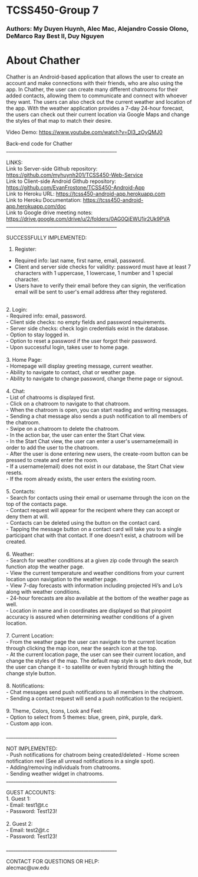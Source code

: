 # TCSS450-Group 7
### Authors: My Duyen Huynh, Alec Mac, Alejandro Cossio Olono, DeMarco Ray Best II, Duy Nguyen
# About Chather
Chather is an Android-based application that allows the user to create an account and make connections with their friends, who are also using the app. In Chather, the user can 
create many different chatrooms for their added contacts, allowing them to communicate and connect with whoever they want. The users can also check out the current weather and location of the app. With the weather application provides a 7-day 24-hour forecast, the users can check out their current location via Google Maps and change the styles of that map to match their desire. <br />

Video Demo:
https://www.youtube.com/watch?v=Dl3_zOyQMJ0 <br />

Back-end code for Chather <br />
_______________________________________________<br /><br />
LINKS: <br />
Link to Server-side Github repository: https://github.com/myhuynh201/TCSS450-Web-Service <br />
Link to Client-side Android Github repository: https://github.com/EvanFrostone/TCSS450-Android-App <br />
Link to Heroku URL: https://tcss450-android-app.herokuapp.com <br />
Link to Heroku Documentation: https://tcss450-android-app.herokuapp.com/doc <br />
Link to Google drive meeting notes: https://drive.google.com/drive/u/2/folders/0AG0QjEWU1jr2Uk9PVA <br />
_______________________________________________<br /><br />
SUCCESSFULLY IMPLEMENTED: <br />
1. Register:  <br />
- Required info: last name, first name, email, password.<br />
- Client and server side checks for validity: password must have at least 7 characters with 1 uppercase, 1 lowercase, 1 number and 1 special character.<br />
- Users have to verify their email before they can signin, the verification email will be sent to user's email address after they registered.<br />
<br />
2. Login: <br />
- Required info: email, password.<br />
- Client side checks: no empty fields and password requirements.<br />
- Server side checks: check login credentials exist in the database.<br />
- Option to stay logged in.<br />
- Option to reset a password if the user forgot their password.<br />
- Upon successful login, takes user to home page.<br />
<br />
3. Home Page: <br />
- Homepage will display greeting message, current weather.<br />
- Ability to navigate to contact, chat or weather page.<br />
- Ability to navigate to change password, change theme page or signout.<br />
<br />
4. Chat: <br />
- List of chatrooms is displayed first. <br />
- Click on a chatroom to navigate to that chatroom. <br />
    - When the chatroom is open, you can start reading and writing messages.<br />
    - Sending a chat message also sends a push notification to all members of the chatroom.<br />
- Swipe on a chatroom to delete the chatroom.<br />
- In the action bar, the user can enter the Start Chat view.<br />
    - In the Start Chat view, the user can enter a user's username(email) in order to add the user to the chatroom.<br />
    - After the user is done entering new users, the create-room button can be pressed to create and enter the room.<br />
    - If a username(email) does not exist in our database, the Start Chat view resets.<br />
    - If the room already exists, the user enters the existing room.<br />
<br />
5. Contacts: <br />
- Search for contacts using their email or username through the icon on the top of the contacts page. <br />
- Contact request will appear for the recipent where they can accept or deny them at will.<br />
- Contacts can be deleted using the button on the contact card.<br />
- Tapping the message button on a contact card will take you to a single participant chat with that contact. If one doesn't exist, a chatroom will be created.<br /> 
<br />
6. Weather: <br />
- Search for weather conditions at a given zip code through the search function atop the weather page.<br />
- View the current temperature and weather conditions from your current location upon navigation to the weather page.<br />
- View 7-day forecasts with information including projected Hi’s and Lo’s along with weather conditions.<br />
- 24-hour forecasts are also available at the bottom of the weather page as well.<br />
- Location in name and in coordinates are displayed so that pinpoint accuracy is assured when determining weather conditions of a given location. <br />
<br />
7. Current Location: <br /> 
- From the weather page the user can navigate to the current location through clicking the map icon, near the search icon at the top. <br />
- At the current location page, the user can see their current location, and change the styles of the map. The default map style is set to dark mode, but the user can change it 
- to satellite or even hybrid through hitting the change style button. <br />
<br />
8. Notifications: <br />
- Chat messages send push notifications to all members in the chatroom.<br />
- Sending a contact request will send a push notification to the recipient.<br />
<br />
9. Theme, Colors, Icons, Look and Feel: <br />
- Option to select from 5 themes: blue, green, pink, purple, dark.<br />
- Custom app icon.<br />
<br />
_______________________________________________<br /><br />
NOT IMPLEMENTED: <br />
- Push notifications for chatroom being created/deleted
- Home screen notification reel (See all unread notifications in a single spot).<br />
- Adding/removing individuals from chatrooms.<br />
- Sending weather widget in chatrooms.<br />
_______________________________________________<br /><br />
GUEST ACCOUNTS:<br />
1. Guest 1: <br />
- Email: test1@t.c<br />
- Password: Test123!<br />
<br />
2. Guest 2:<br />
- Email: test2@t.c<br />
- Password: Test123!<br />
<br />
_______________________________________________<br /><br />
CONTACT FOR QUESTIONS OR HELP: <br />
alecmac@uw.edu 
